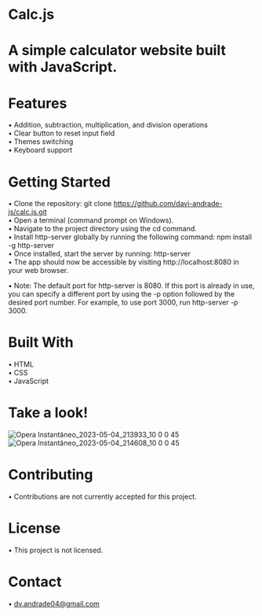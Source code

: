 # Calc.js
# A simple calculator website built with JavaScript.

# Features
• Addition, subtraction, multiplication, and division operations  
• Clear button to reset input field  
• Themes switching  
• Keyboard support  

# Getting Started
• Clone the repository: git clone https://github.com/davi-andrade-js/calc.js.git  
• Open a terminal (command prompt on Windows).  
• Navigate to the project directory using the cd command.  
• Install http-server globally by running the following command: npm install -g http-server  
• Once installed, start the server by running: http-server  
• The app should now be accessible by visiting http://localhost:8080 in your web browser.  

• Note: The default port for http-server is 8080. If this port is already in use, you can
specify a different port by using the -p option followed by the desired port number. 
For example, to use port 3000, run http-server -p 3000.

# Built With
• HTML  
• CSS  
• JavaScript  

# Take a look!
![Opera Instantâneo_2023-05-04_213933_10 0 0 45](https://user-images.githubusercontent.com/98981523/236357818-3155ce4d-c4c8-4d4f-97fb-d8fa38607b19.png)
![Opera Instantâneo_2023-05-04_214608_10 0 0 45](https://user-images.githubusercontent.com/98981523/236358042-862984fc-84c3-4389-8e1f-345d6eaaf7f2.png)

# Contributing
• Contributions are not currently accepted for this project.

# License
• This project is not licensed.

# Contact
• dv.andrade04@gmail.com
